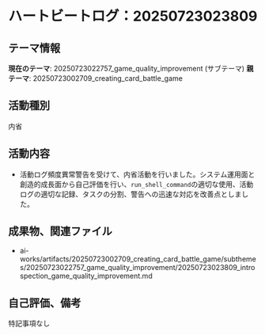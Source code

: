 # ハートビートログ：20250723023809

## テーマ情報
**現在のテーマ**: 20250723022757_game_quality_improvement (サブテーマ)
**親テーマ**: 20250723002709_creating_card_battle_game

## 活動種別
内省

## 活動内容
- 活動ログ頻度異常警告を受けて、内省活動を行いました。システム運用面と創造的成長面から自己評価を行い、`run_shell_command`の適切な使用、活動ログの適切な記録、タスクの分割、警告への迅速な対応を改善点としました。

## 成果物、関連ファイル
- ai-works/artifacts/20250723002709_creating_card_battle_game/subthemes/20250723022757_game_quality_improvement/20250723023809_introspection_game_quality_improvement.md

## 自己評価、備考
特記事項なし
